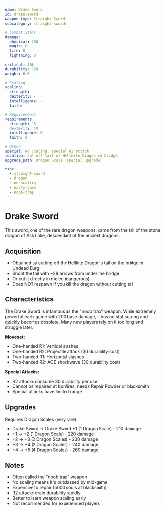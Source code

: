 ```yaml
---
name: Drake Sword
id: drake-sword
weapon_type: Straight Sword
subcategory: straight-swords

# Combat Stats
damage:
  physical: 200
  magic: 0
  fire: 0
  lightning: 0
  
critical: 100
durability: 360
weight: 6.0

# Scaling
scaling:
  strength: -
  dexterity: -
  intelligence: -
  faith: -

# Requirements
requirements:
  strength: 16
  dexterity: 10
  intelligence: 0
  faith: 0

# Other
special: No scaling, special R2 attack
location: Cut off tail of Hellkite Dragon on bridge
upgrade_path: Dragon Scale (special upgrade)

tags:
  - straight-sword
  - dragon
  - no-scaling
  - early-game
  - noob-trap
---
```


# Drake Sword

This sword, one of the rare dragon weapons, came from the tail of the stone dragon of Ash Lake, descendant of the ancient dragons.

## Acquisition
- Obtained by cutting off the Hellkite Dragon's tail on the bridge in Undead Burg
- Shoot the tail with ~28 arrows from under the bridge
- Or cut it directly in melee (dangerous)
- Does NOT respawn if you kill the dragon without cutting tail

## Characteristics
The Drake Sword is infamous as the "noob trap" weapon. While extremely powerful early game with 200 base damage, it has no stat scaling and quickly becomes obsolete. Many new players rely on it too long and struggle later.

**Moveset:**
- One-handed R1: Vertical slashes
- One-handed R2: Projectile attack (30 durability cost)
- Two-handed R1: Horizontal slashes  
- Two-handed R2: AOE shockwave (30 durability cost)

**Special Attacks:**
- R2 attacks consume 30 durability per use
- Cannot be repaired at bonfires, needs Repair Powder or blacksmith
- Special attacks have limited range

## Upgrades
Requires Dragon Scales (very rare):
- Drake Sword → Drake Sword +1 (1 Dragon Scale) - 210 damage
- +1 → +2 (1 Dragon Scale) - 220 damage
- +2 → +3 (2 Dragon Scales) - 230 damage
- +3 → +4 (2 Dragon Scales) - 240 damage
- +4 → +5 (4 Dragon Scales) - 260 damage

## Notes
- Often called the "noob trap" weapon
- No scaling means it's outclassed by mid-game
- Expensive to repair (5000 souls at blacksmith)
- R2 attacks drain durability rapidly
- Better to learn weapon scaling early
- Not recommended for experienced players